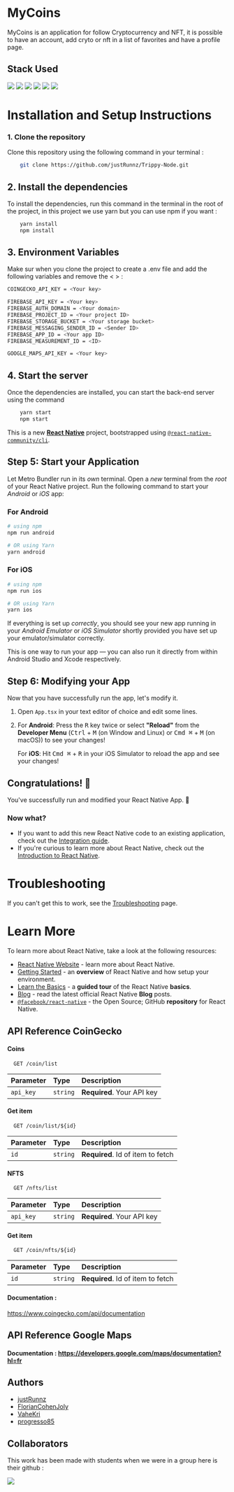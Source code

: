 
# MyCoins
MyCoins is an application for follow Cryptocurrency and NFT, it is possible to have an account, add cryto or nft in a list of favorites and have a profile page.



## Stack Used

![](https://img.shields.io/badge/Firebase-FFA500?style=for-the-badge&logo=Firebase&logoColor=white)
![](https://img.shields.io/badge/Node.js-43853D?style=for-the-badge&logo=node.js&logoColor=white)
![](https://img.shields.io/badge/yarn-2C8EBB?style=for-the-badge&logo=yarn&logoColor=white)
![](https://img.shields.io/badge/Git-F05032?style=for-the-badge&logo=git&logoColor=white)
![](https://img.shields.io/badge/React_Native-20232A?style=for-the-badge&logo=react&logoColor=61DAFB)
![](https://img.shields.io/badge/TypeScript-007ACC?style=for-the-badge&logo=typescript&logoColor=white)

# Installation and Setup Instructions

### 1. Clone the repository

Clone this repository using the following command in your terminal :

```bash
    git clone https://github.com/justRunnz/Trippy-Node.git
```

## 2. Install the dependencies

To install the dependencies, run this command in the terminal in the root of the project, in this project we use yarn but you can use npm if you want :

```bash
    yarn install
    npm install
```

## 3. Environment Variables

Make sur when you clone the project to create a .env file and add the following variables and remove the < > :
```bash
COINGECKO_API_KEY = <Your key>

FIREBASE_API_KEY = <Your key>
FIREBASE_AUTH_DOMAIN = <Your domain>
FIREBASE_PROJECT_ID = <Your project ID>
FIREBASE_STORAGE_BUCKET = <Your storage bucket>
FIREBASE_MESSAGING_SENDER_ID = <Sender ID>
FIREBASE_APP_ID = <Your app ID>
FIREBASE_MEASUREMENT_ID = <ID>

GOOGLE_MAPS_API_KEY = <Your key>
```

## 4. Start the server

Once the dependencies are installed, you can start the back-end server using the command

```bash
    yarn start
    npm start
```
This is a new [**React Native**](https://reactnative.dev) project, bootstrapped using [`@react-native-community/cli`](https://github.com/react-native-community/cli).

## Step 5: Start your Application

Let Metro Bundler run in its _own_ terminal. Open a _new_ terminal from the _root_ of your React Native project. Run the following command to start your _Android_ or _iOS_ app:

### For Android

```bash
# using npm
npm run android

# OR using Yarn
yarn android
```

### For iOS

```bash
# using npm
npm run ios

# OR using Yarn
yarn ios
```

If everything is set up _correctly_, you should see your new app running in your _Android Emulator_ or _iOS Simulator_ shortly provided you have set up your emulator/simulator correctly.

This is one way to run your app — you can also run it directly from within Android Studio and Xcode respectively.

## Step 6: Modifying your App

Now that you have successfully run the app, let's modify it.

1. Open `App.tsx` in your text editor of choice and edit some lines.
2. For **Android**: Press the <kbd>R</kbd> key twice or select **"Reload"** from the **Developer Menu** (<kbd>Ctrl</kbd> + <kbd>M</kbd> (on Window and Linux) or <kbd>Cmd ⌘</kbd> + <kbd>M</kbd> (on macOS)) to see your changes!

   For **iOS**: Hit <kbd>Cmd ⌘</kbd> + <kbd>R</kbd> in your iOS Simulator to reload the app and see your changes!

## Congratulations! :tada:

You've successfully run and modified your React Native App. :partying_face:

### Now what?

- If you want to add this new React Native code to an existing application, check out the [Integration guide](https://reactnative.dev/docs/integration-with-existing-apps).
- If you're curious to learn more about React Native, check out the [Introduction to React Native](https://reactnative.dev/docs/getting-started).

# Troubleshooting

If you can't get this to work, see the [Troubleshooting](https://reactnative.dev/docs/troubleshooting) page.

# Learn More

To learn more about React Native, take a look at the following resources:

- [React Native Website](https://reactnative.dev) - learn more about React Native.
- [Getting Started](https://reactnative.dev/docs/environment-setup) - an **overview** of React Native and how setup your environment.
- [Learn the Basics](https://reactnative.dev/docs/getting-started) - a **guided tour** of the React Native **basics**.
- [Blog](https://reactnative.dev/blog) - read the latest official React Native **Blog** posts.
- [`@facebook/react-native`](https://github.com/facebook/react-native) - the Open Source; GitHub **repository** for React Native.

## API Reference CoinGecko

#### Coins

```http
  GET /coin/list
```

| Parameter | Type     | Description                |
| :-------- | :------- | :------------------------- |
| `api_key` | `string` | **Required**. Your API key |

#### Get item

```http
  GET /coin/list/${id}
```

| Parameter | Type     | Description                       |
| :-------- | :------- | :-------------------------------- |
| `id`      | `string` | **Required**. Id of item to fetch |

#### NFTS

```http
  GET /nfts/list
```

| Parameter | Type     | Description                |
| :-------- | :------- | :------------------------- |
| `api_key` | `string` | **Required**. Your API key |

#### Get item

```http
  GET /coin/nfts/${id}
```

| Parameter | Type     | Description                       |
| :-------- | :------- | :-------------------------------- |
| `id`      | `string` | **Required**. Id of item to fetch |

#### Documentation :

https://www.coingecko.com/api/documentation

## API Reference Google Maps 

#### Documentation : https://developers.google.com/maps/documentation?hl=fr
## Authors

- [justRunnz](https://github.com/justRunnz)
- [FlorianCohenJoly](https://github.com/FlorianCohenJoly)
- [VaheKri](https://github.com/VaheKri)
- [progresso85](https://github.com/VaheKri)

## Collaborators

This work has been made with students when we were in a group here is their github :

<a href="https://github.com/Coding-Factory-L3/MyCoins/graphs/contributors">
    <img src="https://contrib.rocks/image?repo=Coding-Factory-L3/MyCoins" />
</a>
